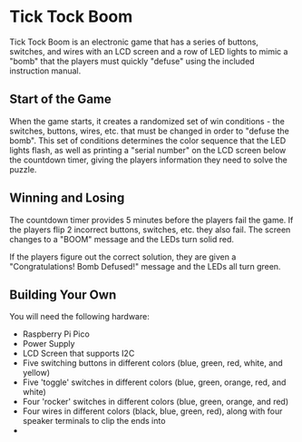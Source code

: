 # Tick Tock Boom

Tick Tock Boom is an electronic game that has a series of buttons, switches, and wires with an LCD screen and a row of LED lights to mimic a "bomb" that the players must quickly "defuse" using the included instruction manual. 
## Start of the Game

When the game starts, it creates a randomized set of win conditions - the switches, buttons, wires, etc. that must be changed in order to "defuse the bomb". This set of conditions determines the color sequence that the LED lights flash, as well as printing a "serial number" on the LCD screen below the countdown timer, giving the players information they need to solve the puzzle. 
## Winning and Losing

The countdown timer provides 5 minutes before the players fail the game. If the players flip 2 incorrect buttons, switches, etc. they also fail. The screen changes to a "BOOM" message and the LEDs turn solid red. 

If the players figure out the correct solution, they are given a "Congratulations! Bomb Defused!" message and the LEDs all turn green.
## Building Your Own

You will need the following hardware:

- Raspberry Pi Pico
- Power Supply
- LCD Screen that supports I2C
- Five switching buttons in different colors (blue, green, red, white, and yellow)
- Five 'toggle' switches in different colors (blue, green, orange, red, and white)
- Four 'rocker' switches in different colors (blue, green, orange, and red)
- Four wires in different colors (black, blue, green, red), along with four speaker terminals to clip the ends into
- 
